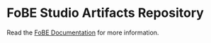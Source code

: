 # FoBE Studio Artifacts Repository

Read the [FoBE Documentation](https://docs.fobestudio.com/) for more information.